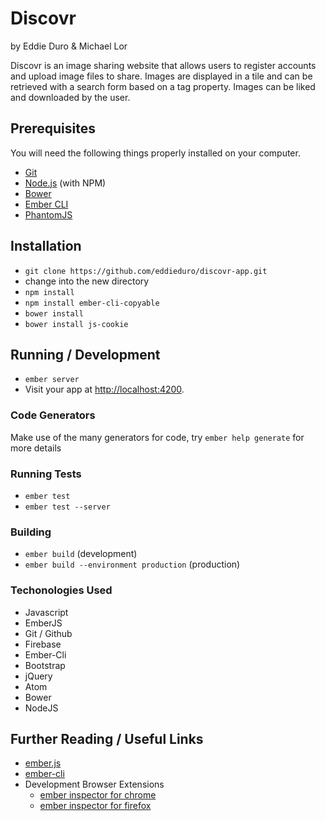 # Discovr
by Eddie Duro & Michael Lor

Discovr is an image sharing website that allows users to register accounts and upload image files to share. Images are displayed in a tile and can be retrieved with a search form based on a tag property. Images can be liked and downloaded by the user.

## Prerequisites

You will need the following things properly installed on your computer.

* [Git](http://git-scm.com/)
* [Node.js](http://nodejs.org/) (with NPM)
* [Bower](http://bower.io/)
* [Ember CLI](http://ember-cli.com/)
* [PhantomJS](http://phantomjs.org/)

## Installation

* `git clone https://github.com/eddieduro/discovr-app.git`
* change into the new directory
* `npm install`
* `npm install ember-cli-copyable`
* `bower install`
* `bower install js-cookie`

## Running / Development

* `ember server`
* Visit your app at [http://localhost:4200](http://localhost:4200).

### Code Generators

Make use of the many generators for code, try `ember help generate` for more details

### Running Tests

* `ember test`
* `ember test --server`

### Building

* `ember build` (development)
* `ember build --environment production` (production)

### Techonologies Used

* Javascript
* EmberJS
* Git / Github
* Firebase
* Ember-Cli
* Bootstrap
* jQuery
* Atom
* Bower
* NodeJS

## Further Reading / Useful Links

* [ember.js](http://emberjs.com/)
* [ember-cli](http://ember-cli.com/)
* Development Browser Extensions
  * [ember inspector for chrome](https://chrome.google.com/webstore/detail/ember-inspector/bmdblncegkenkacieihfhpjfppoconhi)
  * [ember inspector for firefox](https://addons.mozilla.org/en-US/firefox/addon/ember-inspector/)
